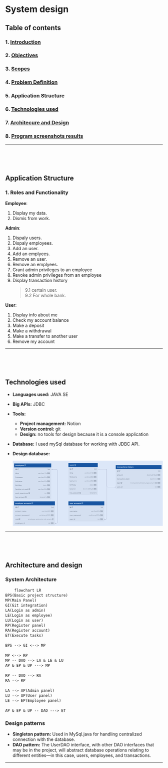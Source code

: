 # System design

## Table of contents

### 1. [Introduction](../project-report.md#1-introduction)

### 2. [Objectives](../project-report.md#objectives)

### 3. [Scopes](../project-report.md#scope)

### 4. [Problem Definition](./problem-definition.md)

### 5. [Application Structure](./system-design.md#application-structure)

### 6. [Technologies used](./system-design.md#technologies-used)

### 7. [Architecure and Design](./system-design.md#architecture-and-design) 

### 8. [Program screenshots results](./result-screenshoots.md) 

---
<br><br><br>

## Application Structure

### 1. **Roles and Functionality**

**Employee**:

 1. Display my data.
 2. Dismis from work.

**Admin**:

1. Dispaly users.
2. Dispaly employees.
3. Add an user.
4. Add an emplyees.
5. Remove an user.
6. Remove an emplyees.
7. Grant admin privileges to an employee
8. Revoke admin privileges from an employee
9. Display transaction history
   >9.1 certain user.  
   >9.2 For whole bank.

**User**:

1. Display info about me
2. Check my account balance
3. Make a deposit
4. Make a withdrawal
5. Make a transfer to another user
6. Remove my account

---
<br><br><br>

## Technologies used

* **Languages used:** JAVA SE
* **Big APIs:** JDBC
* **Tools:**
  * **Project management:** Notion
  * **Version control:** git
  * **Design:** no tools for design because it is a console application
* **Database:** I used mySql database for working with JDBC API.
* **Design database:**  

    !["Database Entity-Relationship Diagram (ERD)"](../img/ERD.png)

---
<br><br><br>

## Architecture and design

### **System Architecture**

```mermaid
    flowchart LR
BPS(Basic project structure)
MP(Main Panel)
GI(Git integration)
LA(Login as admin)
LE(Login as employee)
LU(Login as user)
RP(Register panel)
RA(Register account)
ET(Execute tasks)

BPS --> GI <--> MP

MP <--> RP
MP -- DAO --> LA & LE & LU
AP & EP & UP ---> MP

RP -- DAO --> RA
RA --> RP
   
LA --> AP(Admin panel)
LU --> UP(User panel)
LE --> EP(Employee panel)

AP & EP & UP -- DAO ---> ET
```

### Design patterns

* **Singleton pattern:** Used in MySql.java for handling centralized connection with the database.
* **DAO pattern:** The UserDAO interface, with other DAO interfaces that may be in the project, will abstract database operations relating to different entities—in this case, users, employees, and transactions.

---
<br><br><br>
